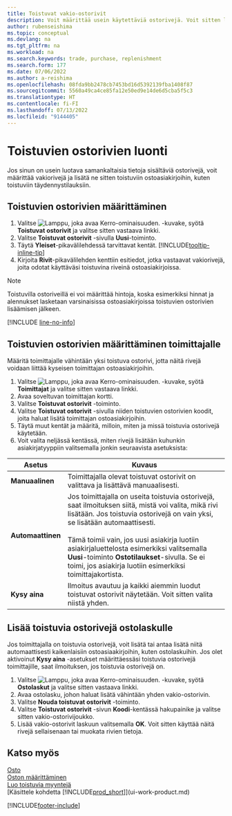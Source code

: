 ```yaml
---
title: Toistuvat vakio-ostorivit
description: Voit määrittää usein käytettäviä ostorivejä. Voit sitten lisätä ne ostoasiakirjoihin ja täyttää tällä tavoin vakiotiedot nopeasti.
author: rubenseishima
ms.topic: conceptual
ms.devlang: na
ms.tgt_pltfrm: na
ms.workload: na
ms.search.keywords: trade, purchase, replenishment
ms.search.form: 177
ms.date: 07/06/2022
ms.author: a-reishima
ms.openlocfilehash: 08fda9bb2478cb7453bd16d5392139fba1408f87
ms.sourcegitcommit: 5560a49ca4ce85fa12e50ed9e14de6d5cba5f5c3
ms.translationtype: HT
ms.contentlocale: fi-FI
ms.lasthandoff: 07/13/2022
ms.locfileid: "9144405"
---
```

# <a name="create-recurring-purchase-lines"></a>Toistuvien ostorivien luonti

Jos sinun on usein luotava samankaltaisia tietoja sisältäviä ostorivejä, voit määrittää vakiorivejä ja lisätä ne sitten toistuviin ostoasiakirjoihin, kuten toistuviin täydennystilauksiin.

## <a name="set-up-recurring-purchase-lines"></a>Toistuvien ostorivien määrittäminen

1. Valitse ![Lamppu, joka avaa Kerro-ominaisuuden.](media/ui-search/search_small.png "Kerro, mitä haluat tehdä") -kuvake, syötä **Toistuvat ostorivit** ja valitse sitten vastaava linkki.
2. Valitse **Toistuvat ostorivit** -sivulla **Uusi**-toiminto.
3. Täytä **Yleiset**-pikavälilehdessä tarvittavat kentät. [!INCLUDE[tooltip-inline-tip](includes/tooltip-inline-tip_md.md)]
4. Kirjoita **Rivit**-pikavälilehden kenttiin esitiedot, jotka vastaavat vakiorivejä, joita odotat käyttäväsi toistuvina riveinä ostoasiakirjoissa.

> [!NOTE]
> Toistuvilla ostoriveillä ei voi määrittää hintoja, koska esimerkiksi hinnat ja alennukset lasketaan varsinaisissa ostoasiakirjoissa toistuvien ostorivien lisäämisen jälkeen.

[!INCLUDE [line-no-info](includes/line-no-info.md)]

## <a name="assign-recurring-purchase-lines-to-a-vendor"></a>Toistuvien ostorivien määrittäminen toimittajalle

Määritä toimittajalle vähintään yksi toistuva ostorivi, jotta näitä rivejä voidaan liittää kyseisen toimittajan ostoasiakirjoihin.

1. Valitse ![Lamppu, joka avaa Kerro-ominaisuuden.](media/ui-search/search_small.png "Kerro, mitä haluat tehdä") -kuvake, syötä **Toimittajat** ja valitse sitten vastaava linkki.
2. Avaa soveltuvan toimittajan kortti.
3. Valitse **Toistuvat ostorivit** -toiminto.
4. Valitse **Toistuvat ostorivit** -sivulla niiden toistuvien ostorivien koodit, joita haluat lisätä toimittajan ostoasiakirjoihin.
5. Täytä muut kentät ja määritä, milloin, miten ja missä toistuvia ostorivejä käytetään.
6. Voit valita neljässä kentässä, miten rivejä lisätään kuhunkin asiakirjatyyppiin valitsemalla jonkin seuraavista asetuksista:

|Asetus|Kuvaus|
|------|-----------|
|**Manuaalinen**|Toimittajalla olevat toistuvat ostorivit on valittava ja lisättävä manuaalisesti.|
|**Automaattinen**|Jos toimittajalla on useita toistuvia ostorivejä, saat ilmoituksen siitä, mistä voi valita, mikä rivi lisätään. Jos toistuvia ostorivejä on vain yksi, se lisätään automaattisesti.<br /><br />Tämä toimii vain, jos uusi asiakirja luotiin asiakirjaluettelosta esimerkiksi valitsemalla **Uusi**-toiminto **Ostotilaukset**-sivulla. Se ei toimi, jos asiakirja luotiin esimerkiksi toimittajakortista.|
|**Kysy aina**|Ilmoitus avautuu ja kaikki aiemmin luodut toistuvat ostorivit näytetään. Voit sitten valita niistä yhden.

## <a name="insert-recurring-purchase-lines-on-a-purchase-invoice"></a>Lisää toistuvia ostorivejä ostolaskulle

Jos toimittajalla on toistuvia ostorivejä, voit lisätä tai antaa lisätä niitä automaattisesti kaikenlaisiin ostoasiaakirjoihin, kuten ostolaskuihin. Jos olet aktivoinut **Kysy aina** -asetukset määrittäessäsi toistuvia ostorivejä toimittajille, saat ilmoituksen, jos toistuvia ostorivejä on.

1. Valitse ![Lamppu, joka avaa Kerro-ominaisuuden.](media/ui-search/search_small.png "Kerro, mitä haluat tehdä") -kuvake, syötä **Ostolaskut** ja valitse sitten vastaava linkki.
2. Avaa ostolasku, johon haluat lisätä vähintään yhden vakio-ostorivin.
3. Valitse **Nouda toistuvat ostorivit** -toiminto.
4. Valitse **Toistuvat ostorivit** -sivun **Koodi**-kentässä hakupainike ja valitse sitten vakio-ostorivijoukko.
5. Lisää vakio-ostorivit laskuun valitsemalla **OK**. Voit sitten käyttää näitä rivejä sellaisenaan tai muokata rivien tietoja.

## <a name="see-also"></a>Katso myös

[Osto](purchasing-manage-purchasing.md)  
[Oston määrittäminen](purchasing-setup-purchasing.md)  
[Luo toistuvia myyntejä](sales-how-work-standard-lines.md)  
[Käsittele kohdetta [!INCLUDE[prod_short](includes/prod_short.md)]](ui-work-product.md)  

[!INCLUDE[footer-include](includes/footer-banner.md)]